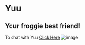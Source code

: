 # Yuu
## Your froggie best friend!
To chat with Yuu [Click Here](https://codingsneha-yuu.streamlit.app/)
![image](https://github.com/codingsneha/yuu/assets/79274516/ad8acbbf-8e7f-4b99-842c-bc78d2fbf594)

